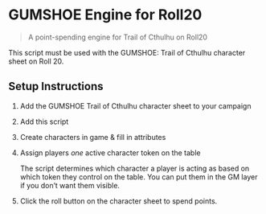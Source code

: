 # GUMSHOE Engine for Roll20

> A point-spending engine for Trail of Cthulhu on Roll20

This script must be used with the GUMSHOE: Trail of Cthulhu character sheet on Roll 20.

## Setup Instructions

1. Add the GUMSHOE Trail of Cthulhu character sheet to your campaign
2. Add this script
3. Create characters in game & fill in attributes
4. Assign players *one* active character token on the table

   The script determines which character a player is acting as based on which
   token they control on the table. You can put them in the GM layer if you
   don’t want them visible.

5. Click the roll button on the character sheet to spend points.

